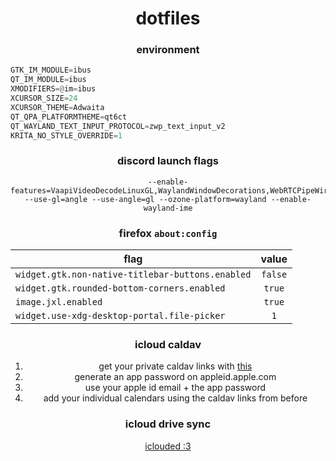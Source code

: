 <div align=center>

# dotfiles

### environment

<div align=left>

```rust
GTK_IM_MODULE=ibus
QT_IM_MODULE=ibus
XMODIFIERS=@im=ibus
XCURSOR_SIZE=24
XCURSOR_THEME=Adwaita
QT_QPA_PLATFORMTHEME=qt6ct
QT_WAYLAND_TEXT_INPUT_PROTOCOL=zwp_text_input_v2
KRITA_NO_STYLE_OVERRIDE=1
```

</div>

### discord launch flags

```b
--enable-features=VaapiVideoDecodeLinuxGL,WaylandWindowDecorations,WebRTCPipeWireCapturer --use-gl=angle --use-angle=gl --ozone-platform=wayland --enable-wayland-ime
```

### firefox `about:config`

| flag | value |
| --- | :-: |
| `widget.gtk.non-native-titlebar-buttons.enabled` | `false` |
| `widget.gtk.rounded-bottom-corners.enabled` | `true` |
| `image.jxl.enabled` | `true` |
| `widget.use-xdg-desktop-portal.file-picker` | `1` |

### icloud caldav

1. get your private caldav links with [this](https://github.com/midnightmonster/icloud-calendar-urls)
2. generate an app password on appleid.apple.com
3. use your apple id email + the app password
4. add your individual calendars using the caldav links from before

### icloud drive sync

[iclouded :3](https://github.com/i1vy/iclouded)
